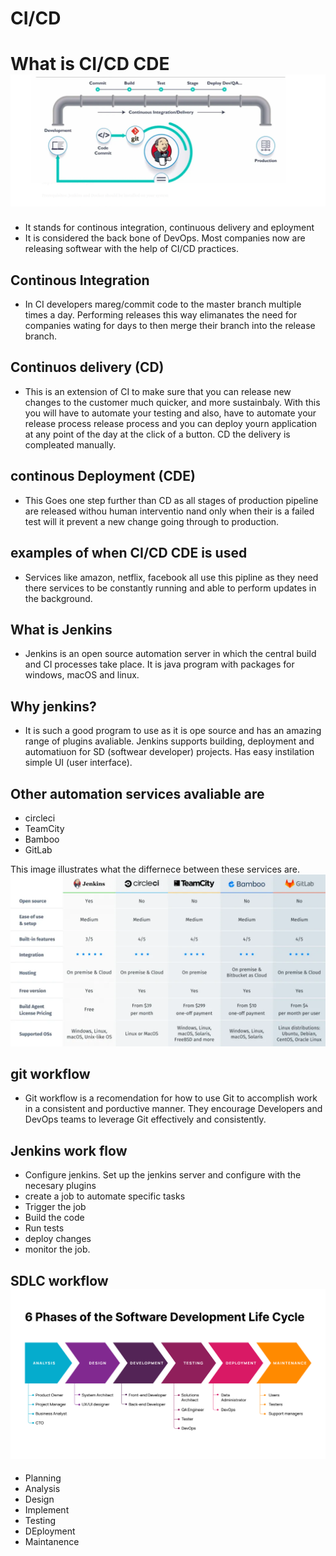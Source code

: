 # CI/CD
# What is CI/CD CDE ![](Picture2.png)
- It stands for continous integration,  continuous delivery and eployment 
- It is considered the back bone of DevOps. Most companies now are releasing softwear with the help of CI/CD practices. 
## Continous Integration 
- In CI developers mareg/commit code to the master branch multiple times a day. Performing releases this way elimanates the need for companies wating for days to then merge their branch into the release branch. 
## Continuos delivery (CD)
- This is an extension of CI to make sure that you can release new changes to the customer much quicker, and more sustainbaly. With this you will have to automate your testing and also, have to automate your release process release process and you can deploy yourn application at any point of the day at the click of a button. CD the delivery is compleated manually. 
## continous Deployment (CDE)
- This Goes one step further than CD as all stages of production pipeline are released withou human interventio nand only when their is a failed test will it prevent a new change going through to production.

## examples of when CI/CD CDE is used 
- Services like amazon, netflix, facebook all use this pipline as they need there services to be constantly running and able to perform updates in the background. 
## What is Jenkins 
- Jenkins is an open source automation server in which the central build and CI processes take place. It is java program with packages for windows, macOS and linux. 
## Why jenkins?
- It is such a good program to use as it is ope source and has an amazing range of plugins avaliable. Jenkins supports building, deployment and automatiuon for SD (softwear developer) projects. Has easy instilation simple UI (user interface). 

## Other automation services avaliable are 
- circleci
- TeamCity
- Bamboo
- GitLab

This image illustrates what the differnece between these services are. 
![](Other-automation-services.webp) 
## git workflow 
- Git workflow is a recomendation for how to use Git to accomplish work in a consistent and porductive manner. They encourage Developers and DevOps teams to leverage Git effectively and consistently.
## Jenkins work flow
- Configure jenkins. Set up the jenkins server and configure with the necesary plugins
- create a job to automate specific tasks 
- Trigger the job
- Build the code 
- Run tests
- deploy changes 
- monitor the job.
## SDLC workflow ![](SDLC-WORKflow.png)
- Planning 
- Analysis 
- Design 
- Implement 
- Testing 
- DEployment 
- Maintanence 

